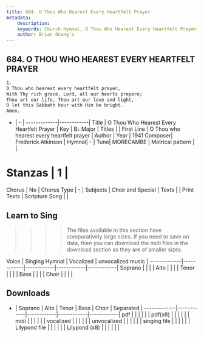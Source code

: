```yaml
---
title: 684. O Thou Who Hearest Every Heartfelt Prayer
metadata:
    description: 
    keywords: Church Hymnal, O Thou Who Hearest Every Heartfelt Prayer, O Thou who hearest every heartfelt prayer, 
    author: Brian Onang'o
---
```



## 684. O THOU WHO HEAREST EVERY HEARTFELT PRAYER

```txt
1.
O Thou who hearest every heartfelt prayer, 
With Thy rich grace, Lord, all our hearts prepare; 
Thou art our life, Thou art our love and light, 
O let this Sabbath hour with Him be bright. 
Amen.
```

- |   -  |
-------------|------------|
Title | O Thou Who Hearest Every Heartfelt Prayer |
Key | B♭ Major |
Titles |  |
First Line | O Thou who hearest every heartfelt prayer |
Author | 
Year | 1941
Composer| Frederick Atkinson |
Hymnal|  - |
Tune| MORECAMBE |
Metrical pattern | |
# Stanzas | 1 |
Chorus | No |
Chorus Type | - |
Subjects | Choir and Special |
Texts |  |
Print Texts | 
Scripture Song |  |
  
## Learn to Sing

>>>> The files available in this section have comparatively large sizes. If you need to save on data, then you can download the midi files in the download section as they are of smaller sizes.

Voice |  Singing Hymnal | Vocalized | unvocalized music |
-------------|------------|------------|------------|------------|
Soprano | | | |
Alto | | | |
Tenor | | | |
Bass | | | |
Choir | | | |

## Downloads

- |  Soprano | Alto | Tenor | Bass | Choir | Separated |
-------------|------------|------------|------------|------------|
pdf | | | | | |
pdf(x8) | | | | | |
midi | | | | | |
vocalized | | | | | |
unvocalized | | | | | |
singing file | | | | | |
Lilypond file | | | | | |
Lilypond (x8) | | | | | |
  